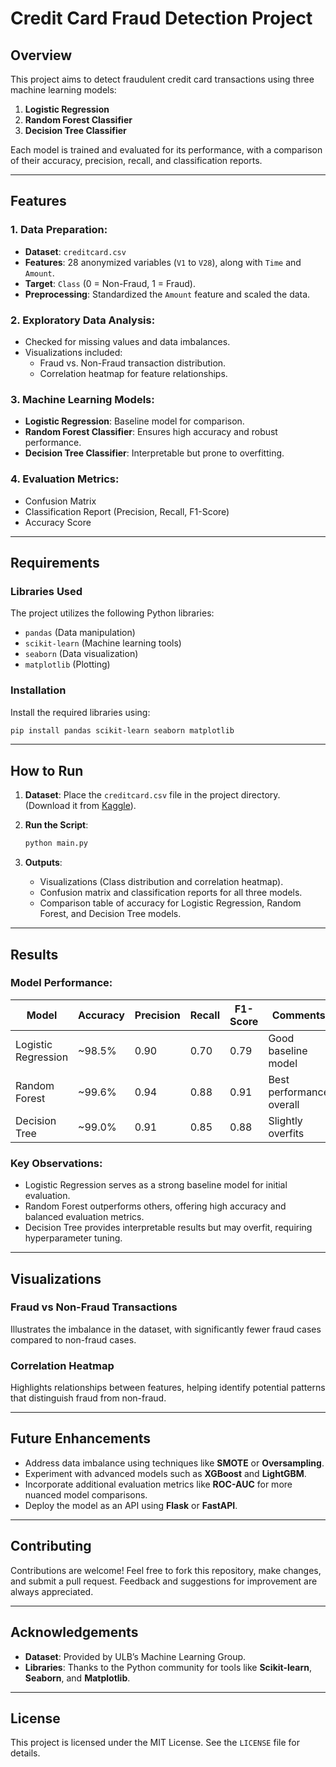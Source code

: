 # Credit Card Fraud Detection Project

## Overview
This project aims to detect fraudulent credit card transactions using three machine learning models:
1. **Logistic Regression**
2. **Random Forest Classifier**
3. **Decision Tree Classifier**

Each model is trained and evaluated for its performance, with a comparison of their accuracy, precision, recall, and classification reports.

---

## Features
### 1. **Data Preparation**:
   - **Dataset**: `creditcard.csv`
   - **Features**: 28 anonymized variables (`V1` to `V28`), along with `Time` and `Amount`.
   - **Target**: `Class` (0 = Non-Fraud, 1 = Fraud).
   - **Preprocessing**: Standardized the `Amount` feature and scaled the data.

### 2. **Exploratory Data Analysis**:
   - Checked for missing values and data imbalances.
   - Visualizations included:
     - Fraud vs. Non-Fraud transaction distribution.
     - Correlation heatmap for feature relationships.

### 3. **Machine Learning Models**:
   - **Logistic Regression**: Baseline model for comparison.
   - **Random Forest Classifier**: Ensures high accuracy and robust performance.
   - **Decision Tree Classifier**: Interpretable but prone to overfitting.

### 4. **Evaluation Metrics**:
   - Confusion Matrix
   - Classification Report (Precision, Recall, F1-Score)
   - Accuracy Score

---

## Requirements

### Libraries Used
The project utilizes the following Python libraries:
- `pandas` (Data manipulation)
- `scikit-learn` (Machine learning tools)
- `seaborn` (Data visualization)
- `matplotlib` (Plotting)

### Installation
Install the required libraries using:
```bash
pip install pandas scikit-learn seaborn matplotlib
```

---

## How to Run
1. **Dataset**: Place the `creditcard.csv` file in the project directory.  
   (Download it from [Kaggle](https://www.kaggle.com/datasets/mlg-ulb/creditcardfraud)).  

2. **Run the Script**:
   ```bash
   python main.py
   ```

3. **Outputs**:
   - Visualizations (Class distribution and correlation heatmap).
   - Confusion matrix and classification reports for all three models.
   - Comparison table of accuracy for Logistic Regression, Random Forest, and Decision Tree models.

---

## Results

### Model Performance:
| Model                 | Accuracy  | Precision | Recall | F1-Score | Comments                |
|-----------------------|-----------|-----------|--------|----------|-------------------------|
| Logistic Regression   | ~98.5%   | 0.90      | 0.70   | 0.79     | Good baseline model     |
| Random Forest         | ~99.6%   | 0.94      | 0.88   | 0.91     | Best performance overall|
| Decision Tree         | ~99.0%   | 0.91      | 0.85   | 0.88     | Slightly overfits       |

### Key Observations:
- Logistic Regression serves as a strong baseline model for initial evaluation.
- Random Forest outperforms others, offering high accuracy and balanced evaluation metrics.
- Decision Tree provides interpretable results but may overfit, requiring hyperparameter tuning.

---

## Visualizations

### Fraud vs Non-Fraud Transactions
Illustrates the imbalance in the dataset, with significantly fewer fraud cases compared to non-fraud cases.

### Correlation Heatmap
Highlights relationships between features, helping identify potential patterns that distinguish fraud from non-fraud.

---

## Future Enhancements
- Address data imbalance using techniques like **SMOTE** or **Oversampling**.
- Experiment with advanced models such as **XGBoost** and **LightGBM**.
- Incorporate additional evaluation metrics like **ROC-AUC** for more nuanced model comparisons.
- Deploy the model as an API using **Flask** or **FastAPI**.

---

## Contributing
Contributions are welcome! Feel free to fork this repository, make changes, and submit a pull request. Feedback and suggestions for improvement are always appreciated.

---

## Acknowledgements
- **Dataset**: Provided by ULB’s Machine Learning Group.
- **Libraries**: Thanks to the Python community for tools like **Scikit-learn**, **Seaborn**, and **Matplotlib**.

---

## License
This project is licensed under the MIT License. See the `LICENSE` file for details.

